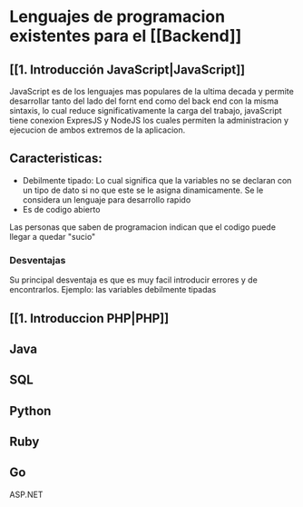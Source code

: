 # Lenguajes de programacion existentes para el [[Backend]]
## [[1. Introducción JavaScript|JavaScript]]
JavaScript es de los lenguajes mas populares de la ultima decada y permite desarrollar tanto del lado del fornt end como del back end con la misma sintaxis, lo cual reduce significativamente la carga del trabajo, javaScript tiene conexion ExpresJS y NodeJS los cuales permiten la administracion y ejecucion de ambos extremos de la aplicacion.

## Caracteristicas:
- Debilmente tipado: Lo cual significa que la variables no se declaran con un tipo de dato si no que este se le asigna dinamicamente. Se le considera un lenguaje para desarrollo rapido 
- Es de codigo abierto


Las personas que saben de programacion indican que el codigo puede llegar a quedar "sucio"

### Desventajas
Su principal desventaja es que es muy facil introducir errores y de encontrarlos.
Ejemplo: las variables debilmente tipadas


## [[1. Introduccion PHP|PHP]] 


## Java
## SQL
## Python
## Ruby
## Go
ASP.NET
